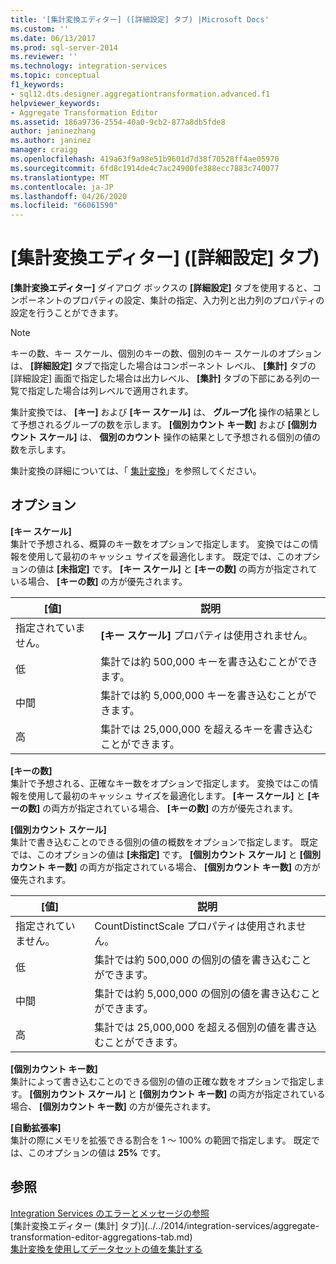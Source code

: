 ```yaml
---
title: '[集計変換エディター] ([詳細設定] タブ) |Microsoft Docs'
ms.custom: ''
ms.date: 06/13/2017
ms.prod: sql-server-2014
ms.reviewer: ''
ms.technology: integration-services
ms.topic: conceptual
f1_keywords:
- sql12.dts.designer.aggregationtransformation.advanced.f1
helpviewer_keywords:
- Aggregate Transformation Editor
ms.assetid: 186a9736-2554-40a0-9cb2-877a8db5fde8
author: janinezhang
ms.author: janinez
manager: craigg
ms.openlocfilehash: 419a63f9a98e51b9601d7d38f70528ff4ae05970
ms.sourcegitcommit: 6fd8c1914de4c7ac24900fe388ecc7883c740077
ms.translationtype: MT
ms.contentlocale: ja-JP
ms.lasthandoff: 04/26/2020
ms.locfileid: "66061590"
---
```

# <a name="aggregate-transformation-editor-advanced-tab"></a>[集計変換エディター] ([詳細設定] タブ)
  **[集計変換エディター]** ダイアログ ボックスの **[詳細設定]** タブを使用すると、コンポーネントのプロパティの設定、集計の指定、入力列と出力列のプロパティの設定を行うことができます。  
  
> [!NOTE]  
>  キーの数、キー スケール、個別のキーの数、個別のキー スケールのオプションは、 **[詳細設定]** タブで指定した場合はコンポーネント レベル、 **[集計]** タブの [詳細設定] 画面で指定した場合は出力レベル、 **[集計]** タブの下部にある列の一覧で指定した場合は列レベルで適用されます。  
>   
>  集計変換では、 **[キー]** および **[キー スケール]** は、 **グループ化** 操作の結果として予想されるグループの数を示します。 **[個別カウント キー数]** および **[個別カウント スケール]** は、 **個別のカウント** 操作の結果として予想される個別の値の数を示します。  
  
 集計変換の詳細については、「 [集計変換](data-flow/transformations/aggregate-transformation.md)」を参照してください。  
  
## <a name="options"></a>オプション  
 **[キー スケール]**  
 集計で予想される、概算のキー数をオプションで指定します。 変換ではこの情報を使用して最初のキャッシュ サイズを最適化します。 既定では、このオプションの値は **[未指定]** です。 **[キー スケール]** と **[キーの数]** の両方が指定されている場合、 **[キーの数]** の方が優先されます。  
  
|[値]|説明|  
|-----------|-----------------|  
|指定されていません。|**[キー スケール]** プロパティは使用されません。|  
|低|集計では約 500,000 キーを書き込むことができます。|  
|中間|集計では約 5,000,000 キーを書き込むことができます。|  
|高|集計では 25,000,000 を超えるキーを書き込むことができます。|  
  
 **[キーの数]**  
 集計で予想される、正確なキー数をオプションで指定します。 変換ではこの情報を使用して最初のキャッシュ サイズを最適化します。 **[キー スケール]** と **[キーの数]** の両方が指定されている場合、 **[キーの数]** の方が優先されます。  
  
 **[個別カウント スケール]**  
 集計で書き込むことのできる個別の値の概数をオプションで指定します。 既定では、このオプションの値は **[未指定]** です。 **[個別カウント スケール]** と **[個別カウント キー数]** の両方が指定されている場合、 **[個別カウント キー数]** の方が優先されます。  
  
|[値]|説明|  
|-----------|-----------------|  
|指定されていません。|CountDistinctScale プロパティは使用されません。|  
|低|集計では約 500,000 の個別の値を書き込むことができます。|  
|中間|集計では約 5,000,000 の個別の値を書き込むことができます。|  
|高|集計では 25,000,000 を超える個別の値を書き込むことができます。|  
  
 **[個別カウント キー数]**  
 集計によって書き込むことのできる個別の値の正確な数をオプションで指定します。 **[個別カウント スケール]** と **[個別カウント キー数]** の両方が指定されている場合、 **[個別カウント キー数]** の方が優先されます。  
  
 **[自動拡張率]**  
 集計の際にメモリを拡張できる割合を 1 ～ 100% の範囲で指定します。 既定では、このオプションの値は **25%** です。  
  
## <a name="see-also"></a>参照  
 [Integration Services のエラーとメッセージの参照](../../2014/integration-services/integration-services-error-and-message-reference.md)   
 [集計変換エディター &#40;集計] タブ&#41;](../../2014/integration-services/aggregate-transformation-editor-aggregations-tab.md)   
 [集計変換を使用してデータセットの値を集計する](data-flow/transformations/aggregate-values-in-a-dataset-by-using-the-aggregate-transformation.md)  
  
  
